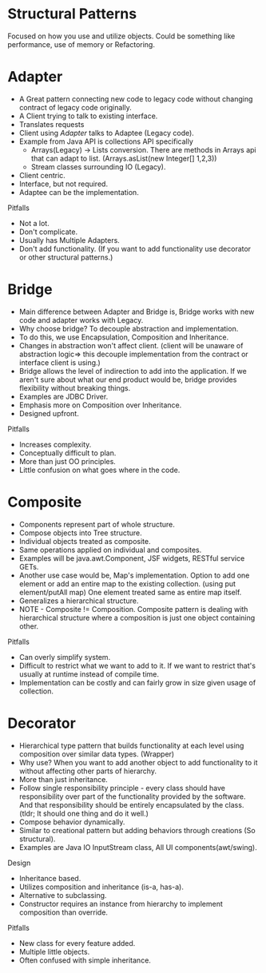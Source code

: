 # Structural Patterns

Focused on how you use and utilize objects. Could be something like performance, use of memory or Refactoring.

# Adapter

* A Great pattern connecting new code to legacy code without changing contract of legacy code originally.
* A Client trying to talk to existing interface.
* Translates requests
* Client using <i> Adapter </i> talks to Adaptee (Legacy code).
* Example from Java API is collections API specifically
    * Arrays(Legacy) -> Lists conversion. There are methods in Arrays api that can adapt to list. (Arrays.asList(new Integer[] 1,2,3))
    * Stream classes surrounding IO (Legacy).
* Client centric.
* Interface, but not required.
* Adaptee can be the implementation.

Pitfalls

* Not a lot.
* Don't complicate.
* Usually has Multiple Adapters.
* Don't add functionality. (If you want to add functionality use decorator or other structural patterns.)

# Bridge

* Main difference between Adapter and Bridge is, Bridge works with new code and adapter works with Legacy.
* Why choose bridge? To decouple abstraction and implementation.
* To do this, we use Encapsulation, Composition and Inheritance.
* Changes in abstraction won't affect client. (client will be unaware of abstraction logic=> this decouple implementation
 from the contract or interface client is using.)
* Bridge allows the level of indirection to add into the application. If we aren't sure about what our end product would
 be, bridge provides flexibility without breaking things.
* Examples are JDBC Driver.
* Emphasis more on Composition over Inheritance.
* Designed upfront.
 
Pitfalls
 
* Increases complexity.
* Conceptually difficult to plan.
* More than just OO principles.
* Little confusion on what goes where in the code.
 
# Composite
 
* Components represent part of whole structure.
* Compose objects into Tree structure.
* Individual objects treated as composite.
* Same operations applied on individual and composites.
* Examples will be java.awt.Component, JSF widgets, RESTful service GETs.
* Another use case would be, Map's implementation. Option to add one element or add an entire map to the existing collection.
  (using put element/putAll map)  One element treated same as entire map itself.
* Generalizes a hierarchical structure.
* NOTE - Composite != Composition. Composite pattern is dealing with hierarchical structure where a composition is just
one object containing other.
 
Pitfalls
 
* Can overly simplify system.
* Difficult to restrict what we want to add to it. If we want to restrict that's usually at runtime instead of compile time.
* Implementation can be costly and can fairly grow in size given usage of collection.
 
# Decorator
 
* Hierarchical type pattern that builds functionality at each level using composition over similar data types. (Wrapper)
* Why use? When you want to add another object to add functionality to it without affecting other parts of hierarchy.
* More than just inheritance.
* Follow single responsibility principle - every class should have responsibility over part of the functionality 
provided by the software. And that responsibility should be entirely encapsulated by the class.
(tldr; It should one thing and do it well.)
* Compose behavior dynamically.
* Similar to creational pattern but adding behaviors through creations (So structural).
* Examples are Java IO InputStream class, All UI components(awt/swing).

Design

* Inheritance based.
* Utilizes composition and inheritance (is-a, has-a).
* Alternative to subclassing.
* Constructor requires an instance from hierarchy to implement composition than override.

Pitfalls

* New class for every feature added.
* Multiple little objects.
* Often confused with simple inheritance.
